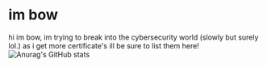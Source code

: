 # im bow
hi im bow, im trying to break into the cybersecurity world (slowly but surely lol.) as i get more certificate's ill be sure to list them here!
![Anurag's GitHub stats](https://github-readme-stats-git-masterrstaa-rickstaa.vercel.app/api?username=Y3flamex&&show_icons=true&theme=dark)
